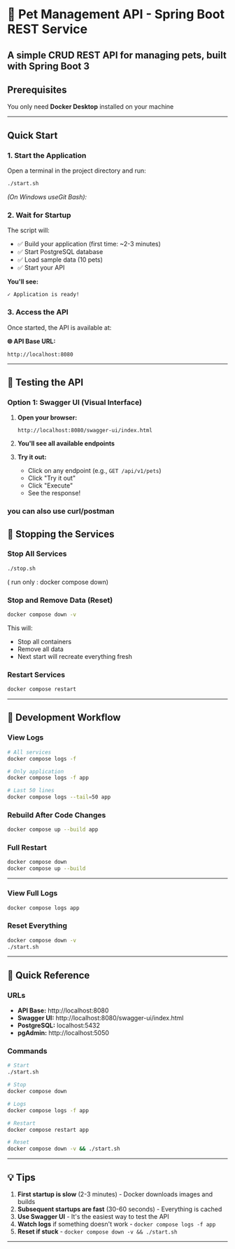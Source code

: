 # 🐾 Pet Management API - Spring Boot REST Service

A simple CRUD REST API for managing pets, built with Spring Boot 3
---

##  Prerequisites

You only need **Docker Desktop** installed on your machine

---

## Quick Start

### 1. Start the Application

Open a terminal in the project directory and run:

```bash
./start.sh
```
*(On Windows useGit Bash):*



### 2. Wait for Startup

The script will:
- ✅ Build your application (first time: ~2-3 minutes)
- ✅ Start PostgreSQL database
- ✅ Load sample data (10 pets)
- ✅ Start your API

**You'll see:**
```
✓ Application is ready!
```


### 3. Access the API

Once started, the API is available at:

**🌐 API Base URL:**
```
http://localhost:8080
```

---

## 🧪 Testing the API

### Option 1: Swagger UI (Visual Interface)

1. **Open your browser:**
   ```
   http://localhost:8080/swagger-ui/index.html
   ```

2. **You'll see all available endpoints**

3. **Try it out:**
    - Click on any endpoint (e.g., `GET /api/v1/pets`)
    - Click "Try it out"
    - Click "Execute"
    - See the response!

### you can also use curl/postman ###

## 🛑 Stopping the Services

### Stop All Services

```bash
./stop.sh
```
( run only : docker compose down)


### Stop and Remove Data (Reset)
```bash
docker compose down -v
```

This will:
- Stop all containers
- Remove all data
- Next start will recreate everything fresh

### Restart Services
```bash
docker compose restart
```

---

## 🔄 Development Workflow

### View Logs
```bash
# All services
docker compose logs -f

# Only application
docker compose logs -f app

# Last 50 lines
docker compose logs --tail=50 app
```

### Rebuild After Code Changes
```bash
docker compose up --build app
```

### Full Restart
```bash
docker compose down
docker compose up --build
```

---

### View Full Logs
```bash
docker compose logs app
```


### Reset Everything
```bash
docker compose down -v
./start.sh
```

---

## 🎯 Quick Reference

### URLs
- **API Base:** http://localhost:8080
- **Swagger UI:** http://localhost:8080/swagger-ui/index.html
- **PostgreSQL:** localhost:5432
- **pgAdmin:** http://localhost:5050

### Commands
```bash
# Start
./start.sh

# Stop
docker compose down

# Logs
docker compose logs -f app

# Restart
docker compose restart app

# Reset
docker compose down -v && ./start.sh
```

---

## 💡 Tips

1. **First startup is slow** (2-3 minutes) - Docker downloads images and builds
2. **Subsequent startups are fast** (30-60 seconds) - Everything is cached
3. **Use Swagger UI** - It's the easiest way to test the API
4. **Watch logs** if something doesn't work - `docker compose logs -f app`
5. **Reset if stuck** - `docker compose down -v && ./start.sh`

---
